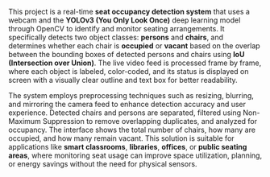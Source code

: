 This project is a real-time **seat occupancy detection system** that uses a webcam and the **YOLOv3 (You Only Look Once)** deep learning model through OpenCV to identify and monitor seating arrangements. It specifically detects two object classes: **persons** and **chairs**, and determines whether each chair is **occupied** or **vacant** based on the overlap between the bounding boxes of detected persons and chairs using **IoU (Intersection over Union)**. The live video feed is processed frame by frame, where each object is labeled, color-coded, and its status is displayed on screen with a visually clear outline and text box for better readability.

The system employs preprocessing techniques such as resizing, blurring, and mirroring the camera feed to enhance detection accuracy and user experience. Detected chairs and persons are separated, filtered using Non-Maximum Suppression to remove overlapping duplicates, and analyzed for occupancy. The interface shows the total number of chairs, how many are occupied, and how many remain vacant. This solution is suitable for applications like **smart classrooms**, **libraries**, **offices**, or **public seating areas**, where monitoring seat usage can improve space utilization, planning, or energy savings without the need for physical sensors.
